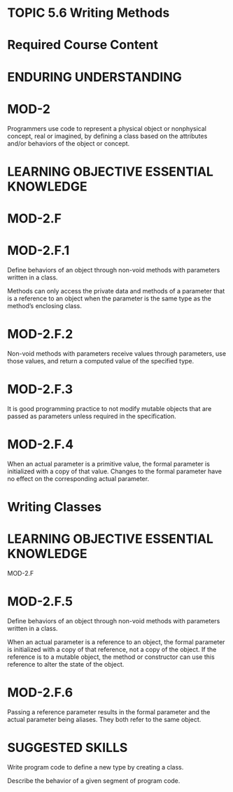# TOPIC 5.6 Writing Methods  

# Required Course Content  

# ENDURING UNDERSTANDING  

# MOD-2  

Programmers use code to represent a physical object or nonphysical concept, real or imagined, by defining a class based on the attributes and/or behaviors of the object or concept.  

# LEARNING OBJECTIVE ESSENTIAL KNOWLEDGE  

# MOD-2.F  

# MOD-2.F.1  

Define behaviors of an object through non-void methods with parameters written in a class.  

Methods can only access the private data and methods of a parameter that is a reference to an object when the parameter is the same type as the method’s enclosing class.  

# MOD-2.F.2  

Non-void methods with parameters receive values through parameters, use those values, and return a computed value of the specified type.  

# MOD-2.F.3  

It is good programming practice to not modify mutable objects that are passed as parameters unless required in the specification.  

# MOD-2.F.4  

When an actual parameter is a primitive value, the formal parameter is initialized with a copy of that value. Changes to the formal parameter have no effect on the corresponding actual parameter.  

# Writing Classes  

# LEARNING OBJECTIVE ESSENTIAL KNOWLEDGE  

MOD-2.F  

# MOD-2.F.5  

Define behaviors of an object through non-void methods with parameters written in a class.  

When an actual parameter is a reference to an object, the formal parameter is initialized with a copy of that reference, not a copy of the object. If the reference is to a mutable object, the method or constructor can use this reference to alter the state of the object.  

# MOD-2.F.6  

Passing a reference parameter results in the formal parameter and the actual parameter being aliases. They both refer to the same object.  

# SUGGESTED SKILLS  

Write program code to define a new type by creating a class.  

Describe the behavior of a given segment of program code.